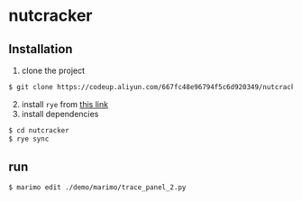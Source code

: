 # nutcracker

## Installation

1. clone the project
```sh
$ git clone https://codeup.aliyun.com/667fc48e96794f5c6d920349/nutcracker.git
```

2. install `rye` from [this link](https://rye.astral.sh/guide/installation/)
3. install dependencies
```sh
$ cd nutcracker
$ rye sync
```

## run
```sh
$ marimo edit ./demo/marimo/trace_panel_2.py
```
